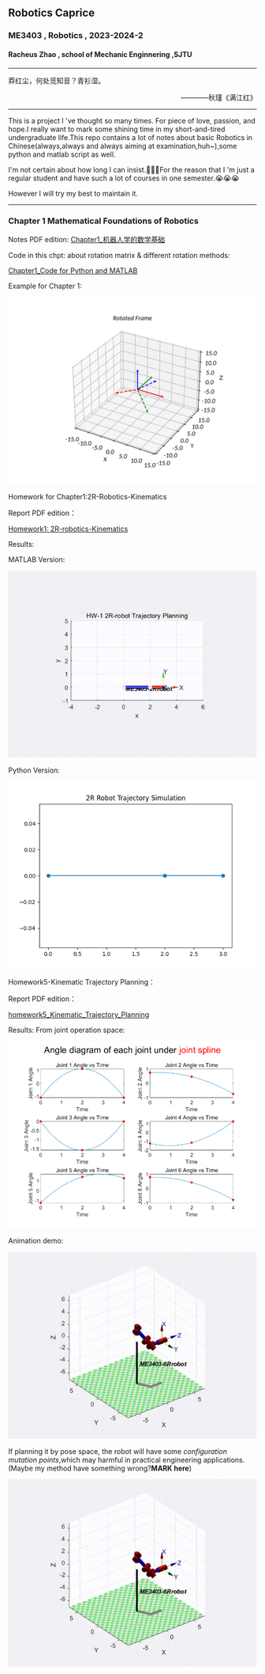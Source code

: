 ## Robotics Caprice
###  ME3403 , Robotics , 2023-2024-2
#### Racheus Zhao , school of Mechanic Enginnering ,SJTU

---
莽红尘，何处觅知音？青衫湿。
<p align="right">————秋瑾《满江红》</p>

---
This is a project I 've thought so many times. For piece of love, passion, and hope.I really want to mark some shining time in my short-and-tired undergraduate life.This repo contains a lot of notes about basic Robotics in Chinese(always,always and always aiming at examination,huh~),some python and matlab script as well.

I'm not certain about how long I can insist.🤕🤕🤕For the reason that I 'm just a regular student and have such a lot of courses in one semester.😭😭😭

However I will try my best to maintain it.

---
### Chapter 1 Mathematical Foundations of Robotics
Notes PDF edition:
[Chapter1_机器人学的数学基础](https://github.com/Racheus/Robotics-Caprice/blob/master/Chapter1_%E6%95%B0%E5%AD%A6%E5%9F%BA%E7%A1%80/%E6%95%B0%E5%AD%A6%E5%9F%BA%E7%A1%80.pdf)

Code in this chpt: about rotation matrix & different rotation methods:

[Chapter1_Code for Python and MATLAB](https://github.com/Racheus/Robotics-Caprice/tree/master/Robotics%20Code/Frame_Descrption_and_Transformation)

Example for Chapter 1:

![Insert Error!](https://github.com/Racheus/Robotics-Caprice/blob/master/Images/Figure_1.svg)



Homework for Chapter1:2R-Robotics-Kinematics

Report PDF edition：

[Homework1: 2R-robotics-Kinematics](https://github.com/Racheus/Robotics-Caprice/blob/master/Homework1-2Rrobot-Kine/RoboticsHomework1.pdf)

Results:

MATLAB Version:

![Insert error!](https://github.com/Racheus/Robotics-Caprice/blob/master/Homework1-2Rrobot-Kine/src/robot_trajectory.gif)

Python Version:

![Insert Error!](https://github.com/Racheus/Robotics-Caprice/blob/master/Homework1-2Rrobot-Kine/src/robot_trajectory_py.gif)



Homework5-Kinematic Trajectory Planning：

Report PDF edition：

[homework5_Kinematic_Trajectory_Planning](https://github.com/Racheus/Robotics-Caprice/blob/master/Homework5-Kinematic-Trajectory-Planning/RoboticsHomework5.pdf)

Results: From joint operation space:

![Insert Error!](https://github.com/Racheus/Robotics-Caprice/blob/master/Homework5-Kinematic-Trajectory-Planning/src/angle_spline_diagram.png)

Animation demo:

![Insert Error!](https://github.com/Racheus/Robotics-Caprice/blob/master/Homework5-Kinematic-Trajectory-Planning/src/robot_animation.gif)

If planning it by pose space, the robot will have some *configuration mutation points*,which may harmful in practical engineering applications.(Maybe my method have something wrong?**MARK here**)

![Insert Error!](https://github.com/Racheus/Robotics-Caprice/blob/master/Homework5-Kinematic-Trajectory-Planning/src/robot_animation_bypose.gif)

